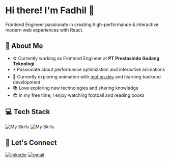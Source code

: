 # Hi there! I'm Fadhil 👋 

Frontend Engineer passionate in creating high-performance & interactive modern web experiences with React.

## 🚀 About Me
- ⚙️ Currently working as Frontend Engineer at **PT Prestasindo Gudang Teknologi**
- ⚡ Passionate about performance optimization and interactive animations
- 💎 Currently exploring animation with [motion.dev](https://motion.dev/) and learning backend development
- 📚 Love exploring new technologies and sharing knowledge
- 😎 In my free time, I enjoy watching football and reading books

## 💻 Tech Stack
![My Skills](https://skillicons.dev/icons?i=react,next,typescript,js,tailwind,html,css,astro,gatsby,flutter,materialui)
![My Skills](https://skillicons.dev/icons?i=nodejs,express,postgres,mysql,sqlite,mongodb,vite,figma,wordpress,go,netlify)

## 🤝 Let's Connect
[![linkedin](https://skillicons.dev/icons?i=linkedin)](https://www.linkedin.com/in/fadhilakbar/)
[![gmail](https://skillicons.dev/icons?i=gmail)](mailto:fdhlakbr280102@gmail.com)


